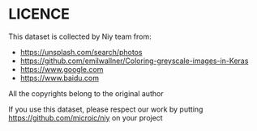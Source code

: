 LICENCE
====
This dataset is collected by Niy team from:

* https://unsplash.com/search/photos
* https://github.com/emilwallner/Coloring-greyscale-images-in-Keras
* https://www.google.com
* https://www.baidu.com

All the copyrights belong to the original author

If you use this dataset, please respect our work by putting https://github.com/microic/niy on your project